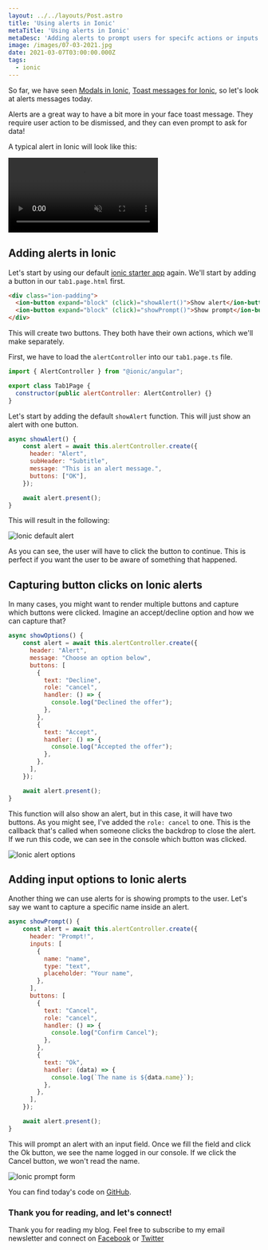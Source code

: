 ```yaml
---
layout: ../../layouts/Post.astro
title: 'Using alerts in Ionic'
metaTitle: 'Using alerts in Ionic'
metaDesc: 'Adding alerts to prompt users for specifc actions or inputs in Ionic.'
image: /images/07-03-2021.jpg
date: 2021-03-07T03:00:00.000Z
tags:
  - ionic
---
```


So far, we have seen [Modals in Ionic](https://daily-dev-tips.com/posts/adding-modals-to-an-ionic-app/), [Toast messages for Ionic](https://daily-dev-tips.com/posts/ionic-adding-toast-messages/), so let's look at alerts messages today.

Alerts are a great way to have a bit more in your face toast message.
They require user action to be dismissed, and they can even prompt to ask for data!

A typical alert in Ionic will look like this:

<video autoplay loop muted playsinline>
  <source src="https://res.cloudinary.com/daily-dev-tips/video/upload/q_auto/ionic-alerts_niu1yn.webm" type="video/webm" />
  <source src="https://res.cloudinary.com/daily-dev-tips/video/upload/q_auto/ionic-alerts_m5cw9x.mp4" type="video/mp4" />
</video>

## Adding alerts in Ionic

Let's start by using our default [ionic starter app](https://daily-dev-tips.com/posts/our-first-ionic-app/) again.
We'll start by adding a button in our `tab1.page.html` first.

```html
<div class="ion-padding">
  <ion-button expand="block" (click)="showAlert()">Show alert</ion-button>
  <ion-button expand="block" (click)="showPrompt()">Show prompt</ion-button>
</div>
```

This will create two buttons. They both have their own actions, which we'll make separately.

First, we have to load the `alertController` into our `tab1.page.ts` file.

```js
import { AlertController } from "@ionic/angular";

export class Tab1Page {
  constructor(public alertController: AlertController) {}
}
```

Let's start by adding the default `showAlert` function. This will just show an alert with one button.

```js
async showAlert() {
	const alert = await this.alertController.create({
	  header: "Alert",
	  subHeader: "Subtitle",
	  message: "This is an alert message.",
	  buttons: ["OK"],
	});

	await alert.present();
}
```

This will result in the following:

![Ionic default alert](https://cdn.hashnode.com/res/hashnode/image/upload/v1614667828108/mfQ5TLxon.png)

As you can see, the user will have to click the button to continue. This is perfect if you want the user to be aware of something that happened.

## Capturing button clicks on Ionic alerts

In many cases, you might want to render multiple buttons and capture which buttons were clicked. Imagine an accept/decline option and how we can capture that?

```js
async showOptions() {
	const alert = await this.alertController.create({
	  header: "Alert",
	  message: "Choose an option below",
	  buttons: [
	    {
	      text: "Decline",
	      role: "cancel",
	      handler: () => {
	        console.log("Declined the offer");
	      },
	    },
	    {
	      text: "Accept",
	      handler: () => {
	        console.log("Accepted the offer");
	      },
	    },
	  ],
	});

	await alert.present();
}
```

This function will also show an alert, but in this case, it will have two buttons.
As you might see, I've added the `role: cancel` to one. This is the callback that's called when someone clicks the backdrop to close the alert.
If we run this code, we can see in the console which button was clicked.

![Ionic alert options](https://cdn.hashnode.com/res/hashnode/image/upload/v1614668265297/PUy0F8nF_.png)

## Adding input options to Ionic alerts

Another thing we can use alerts for is showing prompts to the user. Let's say we want to capture a specific name inside an alert.

```js
async showPrompt() {
	const alert = await this.alertController.create({
	  header: "Prompt!",
	  inputs: [
	    {
	      name: "name",
	      type: "text",
	      placeholder: "Your name",
	    },
	  ],
	  buttons: [
	    {
	      text: "Cancel",
	      role: "cancel",
	      handler: () => {
	        console.log("Confirm Cancel");
	      },
	    },
	    {
	      text: "Ok",
	      handler: (data) => {
	        console.log(`The name is ${data.name}`);
	      },
	    },
	  ],
	});

	await alert.present();
}
```

This will prompt an alert with an input field.
Once we fill the field and click the Ok button, we see the name logged in our console.
If we click the Cancel button, we won't read the name.

![Ionic prompt form](https://cdn.hashnode.com/res/hashnode/image/upload/v1614668564198/sJnzylBGe.png)

You can find today's code on [GitHub](https://github.com/rebelchris/ionic-app/tree/alert).

### Thank you for reading, and let's connect!

Thank you for reading my blog. Feel free to subscribe to my email newsletter and connect on [Facebook](https://www.facebook.com/DailyDevTipsBlog) or [Twitter](https://twitter.com/DailyDevTips1)
